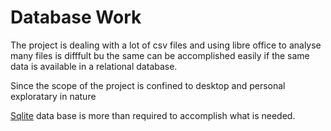 # Database Work

The project is dealing with a lot of csv files and using libre office to analyse many files is difffult bu the same can be accomplished easily if the same data is available in a relational database. 

Since the scope of the project is confined to desktop and personal exploratary in nature 

[Sqlite](https://sqlite.org/) data base is more than required to accomplish what is needed. 
